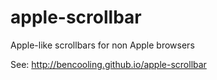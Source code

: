 apple-scrollbar
===============

Apple-like scrollbars for non Apple browsers

See: http://bencooling.github.io/apple-scrollbar